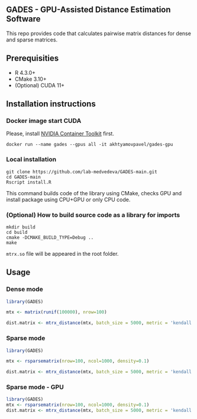 ## GADES - GPU-Assisted Distance Estimation Software

This repo provides code that calculates pairwise matrix distances for dense and sparse matrices.

## Prerequisities

* R 4.3.0+
* CMake 3.10+
* (Optional) CUDA 11+

## Installation instructions

### Docker image start CUDA

Please, install [NVIDIA Container Toolkit](https://github.com/NVIDIA/nvidia-container-toolkit) first.

```shell
docker run --name gades --gpus all -it akhtyamovpavel/gades-gpu
```

### Local installation
```shell
git clone https://github.com/lab-medvedeva/GADES-main.git
cd GADES-main
Rscript install.R
```
This command builds code of the library using CMake, checks GPU and install package using CPU+GPU or only CPU code.

### (Optional) How to build source code as a library for imports

```shell
mkdir build
cd build
cmake -DCMAKE_BUILD_TYPE=Debug ..
make
```

`mtrx.so` file will be appeared in the root folder.

## Usage

### Dense mode
```R
library(GADES)

mtx <- matrix(runif(100000), nrow=100)

dist.matrix <- mtrx_distance(mtx, batch_size = 5000, metric = 'kendall', type='gpu', sparse=F, write=T)
```

### Sparse mode
```R
library(GADES)

mtx <- rsparsematrix(nrow=100, ncol=1000, density=0.1)

dist.matrix <- mtrx_distance(mtx, batch_size = 5000, metric = 'kendall', type='cpu', sparse=T, write=T)
```

### Sparse mode - GPU
```R
library(GADES)
mtx <- rsparsematrix(nrow=100, ncol=1000, density=0.1)
dist.matrix <- mtrx_distance(mtx, batch_size = 5000, metric = 'kendall', type='gpu', sparse=T, write=T)
```


